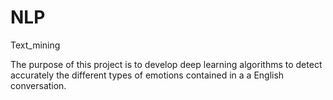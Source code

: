# NLP
Text_mining

The purpose of this project is to develop deep learning algorithms to detect accurately the different types of emotions contained in a a English conversation.
